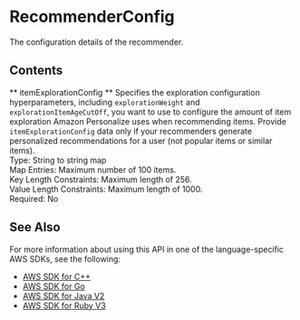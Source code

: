 # RecommenderConfig<a name="API_RecommenderConfig"></a>

The configuration details of the recommender\.

## Contents<a name="API_RecommenderConfig_Contents"></a>

 ** itemExplorationConfig **   <a name="personalize-Type-RecommenderConfig-itemExplorationConfig"></a>
Specifies the exploration configuration hyperparameters, including `explorationWeight` and `explorationItemAgeCutOff`, you want to use to configure the amount of item exploration Amazon Personalize uses when recommending items\. Provide `itemExplorationConfig` data only if your recommenders generate personalized recommendations for a user \(not popular items or similar items\)\.  
Type: String to string map  
Map Entries: Maximum number of 100 items\.  
Key Length Constraints: Maximum length of 256\.  
Value Length Constraints: Maximum length of 1000\.  
Required: No

## See Also<a name="API_RecommenderConfig_SeeAlso"></a>

For more information about using this API in one of the language\-specific AWS SDKs, see the following:
+  [ AWS SDK for C\+\+](https://docs.aws.amazon.com/goto/SdkForCpp/personalize-2018-05-22/RecommenderConfig) 
+  [ AWS SDK for Go](https://docs.aws.amazon.com/goto/SdkForGoV1/personalize-2018-05-22/RecommenderConfig) 
+  [ AWS SDK for Java V2](https://docs.aws.amazon.com/goto/SdkForJavaV2/personalize-2018-05-22/RecommenderConfig) 
+  [ AWS SDK for Ruby V3](https://docs.aws.amazon.com/goto/SdkForRubyV3/personalize-2018-05-22/RecommenderConfig) 